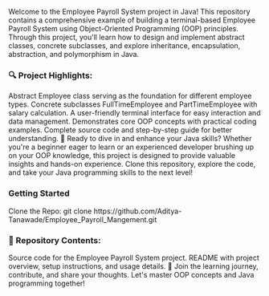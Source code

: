  Welcome to the Employee Payroll System project in Java! This repository contains a comprehensive example of building a terminal-based Employee Payroll System using Object-Oriented Programming (OOP) principles. Through this project, you'll learn how to design and implement abstract classes, concrete subclasses, and explore inheritance, encapsulation, abstraction, and polymorphism in Java.

<h3>🔍 Project Highlights: </h3>

Abstract Employee class serving as the foundation for different employee types. Concrete subclasses FullTimeEmployee and PartTimeEmployee with salary calculation. A user-friendly terminal interface for easy interaction and data management. Demonstrates core OOP concepts with practical coding examples. Complete source code and step-by-step guide for better understanding. 🚀 Ready to dive in and enhance your Java skills? Whether you're a beginner eager to learn or an experienced developer brushing up on your OOP knowledge, this project is designed to provide valuable insights and hands-on experience. Clone this repository, explore the code, and take your Java programming skills to the next level!

<h3>Getting Started</h3>
Clone the Repo: git clone https://github.com/Aditya-Tanawade/Employee_Payroll_Mangement.git

<h3>📁 Repository Contents:</h3>

Source code for the Employee Payroll System project. README with project overview, setup instructions, and usage details. 🌟 Join the learning journey, contribute, and share your thoughts. Let's master OOP concepts and Java programming together!
